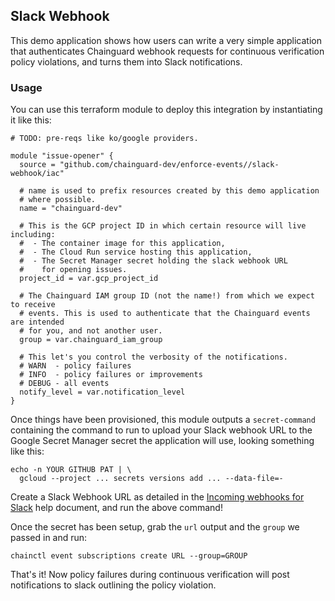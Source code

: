 ## Slack Webhook

This demo application shows how users can write a very simple application that
authenticates Chainguard webhook requests for continuous verification policy
violations, and turns them into Slack notifications.

### Usage

You can use this terraform module to deploy this integration by instantiating
it like this:

```hcl
# TODO: pre-reqs like ko/google providers.

module "issue-opener" {
  source = "github.com/chainguard-dev/enforce-events//slack-webhook/iac"

  # name is used to prefix resources created by this demo application
  # where possible.
  name = "chainguard-dev"

  # This is the GCP project ID in which certain resource will live including:
  #  - The container image for this application,
  #  - The Cloud Run service hosting this application,
  #  - The Secret Manager secret holding the slack webhook URL
  #    for opening issues.
  project_id = var.gcp_project_id

  # The Chainguard IAM group ID (not the name!) from which we expect to receive
  # events. This is used to authenticate that the Chainguard events are intended
  # for you, and not another user.
  group = var.chainguard_iam_group

  # This let's you control the verbosity of the notifications.
  # WARN  - policy failures
  # INFO  - policy failures or improvements
  # DEBUG - all events
  notify_level = var.notification_level
}
```

Once things have been provisioned, this module outputs a `secret-command`
containing the command to run to upload your Slack webhook URL to the Google
Secret Manager secret the application will use, looking something like this:

```shell
echo -n YOUR GITHUB PAT | \
  gcloud --project ... secrets versions add ... --data-file=-
```

Create a Slack Webhook URL as detailed in the
[Incoming webhooks for Slack](https://slack.com/help/articles/115005265063-Incoming-webhooks-for-Slack)
help document, and run the above command!


Once the secret has been setup, grab the `url` output and the `group` we passed
in and run:

```shell
chainctl event subscriptions create URL --group=GROUP
```

That's it!  Now policy failures during continuous verification will
post notifications to slack outlining the policy violation.
